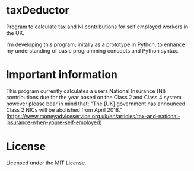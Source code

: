 # taxDeductor
Program to calculate tax and NI contributions for self employed workers in the UK.

I'm developing this program; initally as a prototype in Python, to enhance my understanding of basic programming concepts and
Python syntax.

# Important information

This program currently calculates a users National Insurance (NI) contributions due for the year based on the Class 2 and Class 4 system however please bear in mind that; "The [UK] government has announced Class 2 NICs will be abolished from April 2018." (https://www.moneyadviceservice.org.uk/en/articles/tax-and-national-insurance-when-youre-self-employed)

# License

Licensed under the MIT License.
